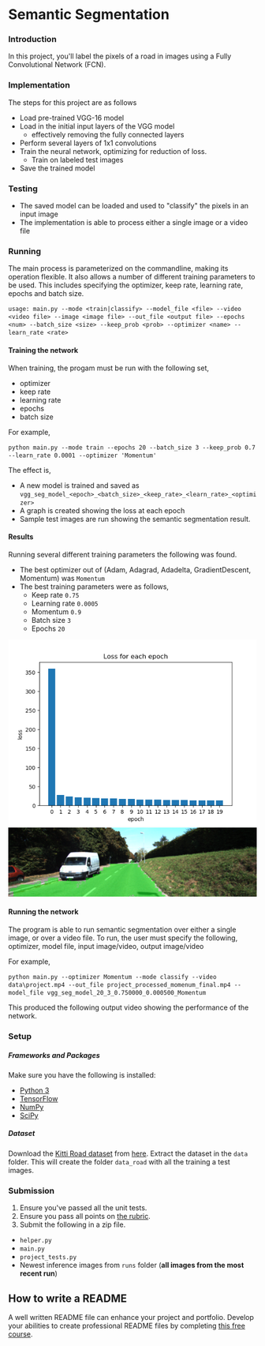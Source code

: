 # Semantic Segmentation
### Introduction
In this project, you'll label the pixels of a road in images using a Fully Convolutional Network (FCN).

### Implementation
The steps for this project are as follows
 - Load pre-trained VGG-16 model
 - Load in the initial input layers of the VGG model
   - effectively removing the fully connected layers
 - Perform several layers of 1x1 convolutions
 - Train the neural network, optimizing for reduction of loss.
   - Train on labeled test images
 - Save the trained model
 
### Testing
 - The saved model can be loaded and used to "classify" the pixels in an input image
 - The implementation is able to process either a single image or a video file
  
### Running
The main process is parameterized on the commandline, making its operation flexible.  It also allows a number of different training parameters to be used.  This includes specifying the optimizer, keep rate, learning rate, epochs and batch size.

```
usage: main.py --mode <train|classify> --model_file <file> --video <video file> --image <image file> --out_file <output file> --epochs <num> --batch_size <size> --keep_prob <prob> --optimizer <name> --learn_rate <rate>
```
#### Training the network
When training, the progam must be run with the following set,
 - optimizer
 - keep rate
 - learning rate
 - epochs
 - batch size

For example,
```
python main.py --mode train --epochs 20 --batch_size 3 --keep_prob 0.7 --learn_rate 0.0001 --optimizer 'Momentum'
```
The effect is,
 - A new model is trained and saved as `vgg_seg_model_<epoch>_<batch_size>_<keep_rate>_<learn_rate>_<optimizer>`
 - A graph is created showing the loss at each epoch
 - Sample test images are run showing the semantic segmentation result.
 
#### Results 
Running several different training parameters the following was found.
 - The best optimizer out of (Adam, Adagrad, Adadelta, GradientDescent, Momentum) was `Momentum`
 - The best training parameters were as follows,
   - Keep rate `0.75`
   - Learning rate `0.0005 `
   - Momentum `0.9`
   - Batch size `3`
   - Epochs `20`
   
   
![alt text](https://github.com/TroyTobin/CarND-Semantic-Segmentation/blob/master/loss_vs_epoch_0.750000_0.000500.png "Momentum Loss")
![alt text](https://github.com/TroyTobin/CarND-Semantic-Segmentation/blob/master/um_000017a.png "Momentum output")


#### Running the network
The program is able to run semantic segmentation over either a single image, or over a video file.
To run, the user must specify the following, optimizer, model file, input image/video, output image/video

For example,
```
python main.py --optimizer Momentum --mode classify --video data\project.mp4 --out_file project_processed_momenum_final.mp4 --model_file vgg_seg_model_20_3_0.750000_0.000500_Momentum
```

This produced the following output video showing the performance of the network.


### Setup
##### Frameworks and Packages
Make sure you have the following is installed:
 - [Python 3](https://www.python.org/)
 - [TensorFlow](https://www.tensorflow.org/)
 - [NumPy](http://www.numpy.org/)
 - [SciPy](https://www.scipy.org/)
##### Dataset
Download the [Kitti Road dataset](http://www.cvlibs.net/datasets/kitti/eval_road.php) from [here](http://www.cvlibs.net/download.php?file=data_road.zip).  Extract the dataset in the `data` folder.  This will create the folder `data_road` with all the training a test images.

### Submission
1. Ensure you've passed all the unit tests.
2. Ensure you pass all points on [the rubric](https://review.udacity.com/#!/rubrics/989/view).
3. Submit the following in a zip file.
 - `helper.py`
 - `main.py`
 - `project_tests.py`
 - Newest inference images from `runs` folder  (**all images from the most recent run**)
 
 ## How to write a README
A well written README file can enhance your project and portfolio.  Develop your abilities to create professional README files by completing [this free course](https://www.udacity.com/course/writing-readmes--ud777).
